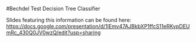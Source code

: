 #Bechdel Test Decision Tree Classifier

Slides featuring this information can be found here: https://docs.google.com/presentation/d/1lEmv47AJBkbXP1ffcS11eRKvpDEUmRc_430Q0JV0wzQ/edit?usp=sharing